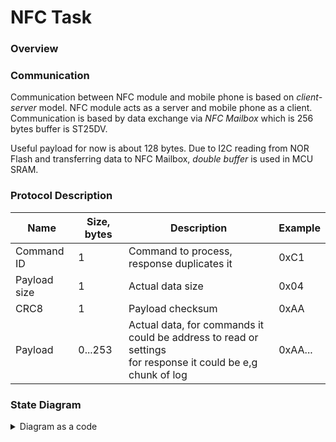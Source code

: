 # NFC Task

### Overview

### Communication

Communication between NFC module and mobile phone is based on *client-server* model. 
NFC module acts as a server and mobile phone as a client. 
Communication is based by data exchange via *NFC Mailbox* which is 256 bytes buffer is ST25DV.

Useful payload for now is about 128 bytes. Due to I2C reading from NOR Flash and transferring data to NFC Mailbox, *double buffer* is used in MCU SRAM.

### Protocol Description

| Name       | Size, bytes | Description                                                                                                      | Example |
|------------|------------|------------------------------------------------------------------------------------------------------------------|---------|
| Command ID | 1          | Command to process, response duplicates it                                                                       | 0xC1    |
| Payload size | 1          | Actual data size                                                                                                 | 0x04    |
| CRC8       | 1          | Payload checksum                                                                                                 | 0xAA |
| Payload | 0...253    | Actual data, for commands it could be address to read or settings<br/> for response it could be e,g chunk of log | 0xAA... |


### State Diagram

<details>
  <summary>Diagram as a code</summary>
  
```plantuml
@startuml
title NFC FSM
hide empty description

STANDBY: RF free\nI2C free
MAILBOX_RECEIVE_CMD: Mailbox received a message (command)
VALIDATE_MAILBOX: Check CRC 
MAILBOX_WRITE_RESPONSE: Write response to mailbox
ERROR: Error state\n\nGLOBAL_ERROR: Error message

[*] --> STANDBY : GLOBAL_CMD_INITIALIZE
STANDBY --> MAILBOX_RECEIVE_CMD : GPO_INTERRUPT

MAILBOX_RECEIVE_CMD --> VALIDATE_MAILBOX : MAILBOX_READ

VALIDATE_MAILBOX --> MAILBOX_WRITE_RESPONSE: CRC_ERROR
VALIDATE_MAILBOX --> MAILBOX_WRITE_RESPONSE: GLOBAL_CMD_XXX
note on link
    Handles globally
end note

MAILBOX_WRITE_RESPONSE --> STANDBY: GLOBAL_NFC_MAILBOX_WRITE

@enduml
```
</details>
